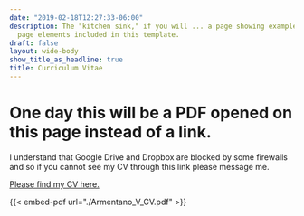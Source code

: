 ```yaml
---
date: "2019-02-18T12:27:33-06:00"
description: The "kitchen sink," if you will ... a page showing examples of type and
  page elements included in this template.
draft: false
layout: wide-body
show_title_as_headline: true
title: Curriculum Vitae
---
```

# One day this will be a PDF opened on this page instead of a link.
I understand that Google Drive and Dropbox are blocked by some firewalls and so if you cannot see my CV through this link please message me.

[Please find my CV here.](https://drive.google.com/file/d/13MriGVWQEJ3bVCx2i3FSBcFRjh6UX7WB/view?usp=sharing)

{{< embed-pdf url="./Armentano_V_CV.pdf" >}}